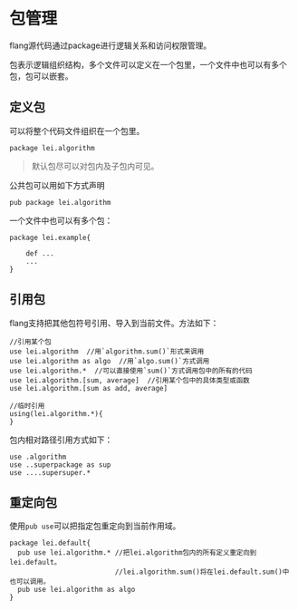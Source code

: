 # 包管理

flang源代码通过package进行逻辑关系和访问权限管理。

包表示逻辑组织结构，多个文件可以定义在一个包里，一个文件中也可以有多个包，包可以嵌套。

## 定义包

可以将整个代码文件组织在一个包里。

~~~
package lei.algorithm
~~~

> 默认包尽可以对包内及子包内可见。

公共包可以用如下方式声明

~~~
pub package lei.algorithm
~~~

一个文件中也可以有多个包：

~~~
package lei.example{

    def ...
    ...
}
~~~

## 引用包

flang支持把其他包符号引用、导入到当前文件。方法如下：

~~~flang
//引用某个包
use lei.algorithm  //用`algorithm.sum()`形式来调用
use lei.algorithm as algo  //用`algo.sum()`方式调用
use lei.algorithm.*  //可以直接使用`sum()`方式调用包中的所有的代码
use lei.algorithm.[sum, average]  //引用某个包中的具体类型或函数
use lei.algorithm.[sum as add, average]

//临时引用
using(lei.algorithm.*){
}
~~~

包内相对路径引用方式如下：

~~~flang
use .algorithm
use ..superpackage as sup
use ....supersuper.*
~~~

## 重定向包

使用`pub use`可以把指定包重定向到当前作用域。

~~~flang
package lei.default{
  pub use lei.algorithm.* //把lei.algorithm包内的所有定义重定向到lei.default。
                          //lei.algorithm.sum()将在lei.default.sum()中也可以调用。
  pub use lei.algorithm as algo
}
~~~
